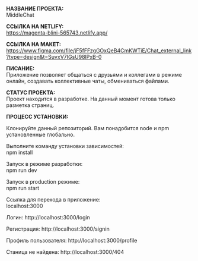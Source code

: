 <b>НАЗВАНИЕ ПРОЕКТА:</b><br>
MiddleChat

<b>ССЫЛКА НА NETLIFY:</b><br>
https://magenta-blini-565743.netlify.app/

<b>ССЫЛКА НА МАКЕТ:</b><br>
https://www.figma.com/file/jF5fFFzgGOxQeB4CmKWTiE/Chat_external_link?type=design&t=SuvxV7IGsU98lPxB-0

<b>ПИСАНИЕ:</b><br>
Приложение позволяет общаться с друзьями и коллегами в режиме онлайн, создавать коллективные чаты, обмениваться файлами.

<b>СТАТУС ПРОЕКТА:</b><br>
Проект находится в разработке. На данный момент готова только разметка страниц.

<b>ПРОЦЕСС УСТАНОВКИ:</b><br>

Клонируйте данный репозиторий. Вам понадобится node и npm установленные глобально.

Выполните команду установки зависимостей:<br>
npm install

Запуск в режиме разработки:<br>
npm run dev

Запуск в production режиме:<br>
npm run start

Ссылка для перехода в приложение:<br>
localhost:3000

Логин:
http://localhost:3000/login

Регистрация:
http://localhost:3000/signin

Профиль пользователя:
http://localhost:3000/profile

Станица не найдена:
http://localhost:3000/404
